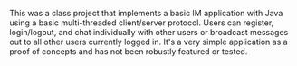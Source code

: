 This was a class project that implements a basic IM application with Java using
a basic multi-threaded client/server protocol. Users can register, login/logout,
and chat individually with other users or broadcast messages out to all other
users currently logged in. It's a very simple application as a proof of concepts
and has not been robustly featured or tested.
